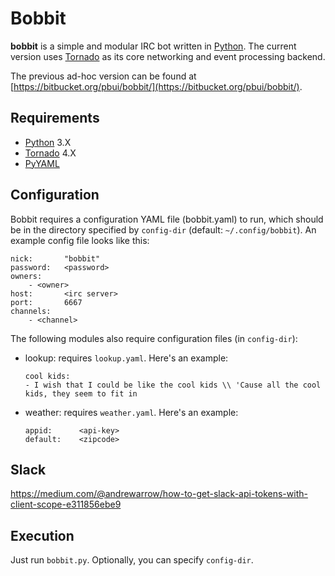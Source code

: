 # Bobbit

**bobbit** is a simple and modular IRC bot written in [Python].  The current
version uses [Tornado] as its core networking and event processing backend.

The previous ad-hoc version can be found at
[https://bitbucket.org/pbui/bobbit/](https://bitbucket.org/pbui/bobbit/).

## Requirements

- [Python]  3.X
- [Tornado] 4.X
- [PyYAML]

## Configuration
Bobbit requires a configuration YAML file (bobbit.yaml) to run, which should be in 
the directory specified by `config-dir` (default: `~/.config/bobbit`). An example
config file looks like this:

```
nick:       "bobbit"
password:   <password>
owners:      
    - <owner>
host:       <irc server>
port:       6667
channels:
    - <channel>
```

The following modules also require configuration files (in `config-dir`):
- lookup: requires `lookup.yaml`. Here's an example:
  ```
  cool kids:
  - I wish that I could be like the cool kids \\ 'Cause all the cool kids, they seem to fit in
  ```
- weather: requires `weather.yaml`. Here's an example:
  ```
  appid:      <api-key>
  default:    <zipcode>
  ```
  
## Slack

https://medium.com/@andrewarrow/how-to-get-slack-api-tokens-with-client-scope-e311856ebe9

## Execution
Just run `bobbit.py`. Optionally, you can specify `config-dir`.

[Python]:   https://python.org
[Tornado]:  http://www.tornadoweb.org/en/stable/
[PyYAML]:   http://pyyaml.org/
